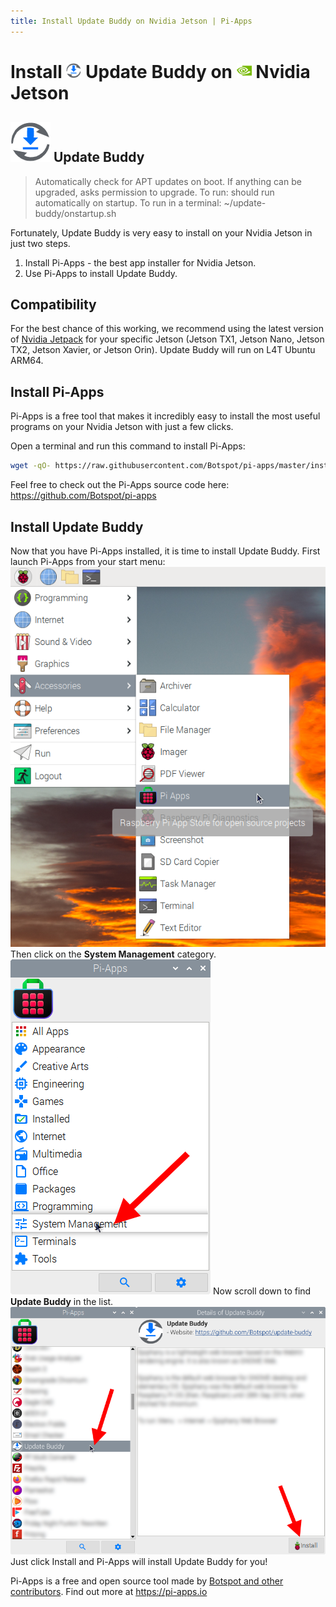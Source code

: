 ```yaml
---
title: Install Update Buddy on Nvidia Jetson | Pi-Apps
---
```

<div class="simple-install-content content">

# Install <img src="/img/app-icons/Update Buddy/icon-64.png" height=24> Update Buddy on <img src=/img/other-icons/nvidia-icon.svg height=24> Nvidia Jetson

## <img src="/img/app-icons/Update Buddy/icon-64.png"> Update Buddy
> Automatically check for APT updates on boot.
> If anything can be upgraded, asks permission to upgrade.
> To run: should run automatically on startup.
> To run in a terminal: ~/update-buddy/onstartup.sh

Fortunately, Update Buddy is very easy to install on your Nvidia Jetson in just two steps.
1. Install Pi-Apps - the best app installer for Nvidia Jetson.
2. Use Pi-Apps to install Update Buddy.
</div>
<div class="simple-install-content content">

## Compatibility
For the best chance of this working, we recommend using the latest version of [Nvidia Jetpack](https://developer.nvidia.com/embedded/jetpack-archive) for your specific Jetson (Jetson TX1, Jetson Nano, Jetson TX2, Jetson Xavier, or Jetson Orin).
Update Buddy will run on L4T Ubuntu ARM64.
</div>
<div class="simple-install-content content">

## Install Pi-Apps

Pi-Apps is a free tool that makes it incredibly easy to install the most useful programs on your Nvidia Jetson with just a few clicks.

Open a terminal and run this command to install Pi-Apps:
```bash
wget -qO- https://raw.githubusercontent.com/Botspot/pi-apps/master/install | bash
```
Feel free to check out the Pi-Apps source code here: https://github.com/Botspot/pi-apps
</div>
<div class="simple-install-content content">

## Install Update Buddy

Now that you have Pi-Apps installed, it is time to install Update Buddy.
First launch Pi-Apps from your start menu:
<img src="/img/start-menu.png">
Then click on the <b>System Management</b> category.
<img src="/img/category-selections/System Management.png">
Now scroll down to find <b>Update Buddy</b> in the list.
<img src="/img/app-icons/Update Buddy/app-selection.png">
Just click Install and Pi-Apps will install Update Buddy for you!
</div>
<div class="simple-install-content content">

Pi-Apps is a free and open source tool made by [Botspot and other contributors](/about/#contributors). Find out more at https://pi-apps.io
</div>
